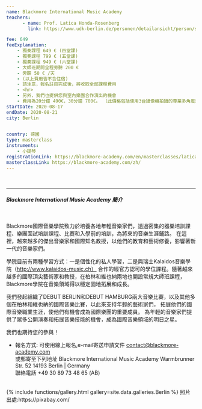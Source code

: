 ```yaml
---
name: Blackmore International Music Academy
teachers:
      - name: Prof. Latica Honda-Rosenberg
        link: https://www.udk-berlin.de/personen/detailansicht/person/show/latica-honda-rosenberg/

fee: 649
feeExplanation: 
    - 獨奏課程 649 € (四堂課)
    - 獨奏課程 799 € (五堂課)
    - 獨奏課程 949 € (六堂課)
    - 大師班期間全程旁聽 200 € 
    - 旁聽 50 € /天   
    - (以上費用皆不含住宿)
    - 請注意，報名註冊完成後，將收取全部課程費用
    - <hr>
    - 另外，我們也提供您與室內樂團合作演出的機會
    - 費用為20分鐘 490€，30分鐘 700€。 （此價格包括使用3台攝像機拍攝的專業多角度影像)
startDate: 2020-08-17
endDate: 2020-08-21
city: Berlin 
      

country: 德國
type: masterclass
instruments:
    - 小提琴
registrationLink: https://blackmore-academy.com/en/masterclasses/latica-honda-rosenberg-2
masterclassLink: https://blackmore-academy.com/zh/
---
```

<br>
<hr/>




###### __Blackmore International Music Academy 簡介__<br>  
<br>
Blackmore國際音樂學院致力於培養各地年輕音樂家們，透過密集的器樂培訓課程、樂團面試培訓課程、比賽和入學前的培訓，為將來的音樂生涯鋪路。
在這裡，越來越多的傑出音樂家和國際知名教授，以他們的教育和藝術修養，影響著新一代的音樂家們。<br>

學院目前有兩種學習方式：一是個性化的私人學習，二是與瑞士Kalaidos音樂學院（http://www.kalaidos-music.ch）
合作的經官方認可的學位課程。隨著越來越多的國際頂尖藝術家和教授，在柏林和維也納兩地也開設常規大師班課程，
Blackmore學院在音樂領域得以穩定固地拓展和成長。

我們發起組織了DEBUT BERLIN和DEBUT HAMBURG兩大音樂比賽，以及其他多個在柏林和維也納的國際音樂比賽，以此來支持年輕的藝術家們，
拓展他們的國際音樂職業生涯，使他們有機會成為國際樂團的重要成員。
為年輕的音樂家們提供了眾多公開演奏和拓展音樂技能的機會，成為國際音樂領域的明日之星。

我們也期待您的參與！


- 報名方式: 
可使用線上報名,e-mail寄送申請文件 contact@blackmore-academy.com <br>
或郵寄至下列地址
Blackmore International Music Academy
Warmbrunner Str. 52
14193 Berlin | Germany <br>
聯絡電話 +49 30 89 73 48 65 (AB)



<br>
{% include functions/gallery.html gallery=site.data.galleries.Berlin %}
照片出處:https://pixabay.com/